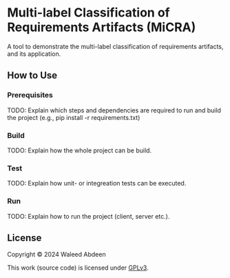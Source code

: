 # Multi-label Classification of Requirements Artifacts (MiCRA)

A tool to demonstrate the multi-label classification of requirements artifacts, and its application.

## How to Use

### Prerequisites

TODO: Explain which steps and dependencies are required to run and build the project (e.g., pip install -r requirements.txt)

### Build

TODO: Explain how the whole project can be build.

### Test

TODO: Explain how unit- or integreation tests can be executed.

### Run

TODO: Explain how to run the project (client, server etc.).

## License

Copyright © 2024 Waleed Abdeen

This work (source code) is licensed under  [GPLv3](./LICENSE).

